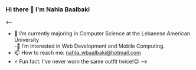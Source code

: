 ### Hi there 👋 I'm Nahla Baalbaki

<--
- 🌱 I’m currently majoring in Computer Science at the Lebanese American University <br>
-:eyes: I’m interested in Web Development and Mobile Computing.
- 📫 How to reach me: nahla_wbaalbaki@hotmail.com
- ⚡ Fun fact: I've never worn the same outfit twice!:wink:
--> 
